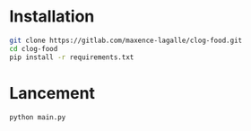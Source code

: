# Installation

```bash
git clone https://gitlab.com/maxence-lagalle/clog-food.git
cd clog-food
pip install -r requirements.txt
```

# Lancement

```bash
python main.py
```
